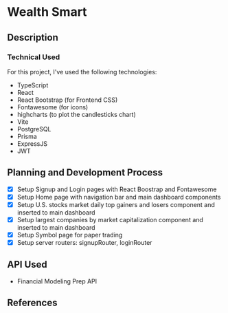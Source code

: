 # Wealth Smart

## Description

### Technical Used

For this project, I've used the following technologies:

- TypeScript
- React
- React Bootstrap (for Frontend CSS)
- Fontawesome (for icons)
- highcharts (to plot the candlesticks chart)
- Vite
- PostgreSQL
- Prisma
- ExpressJS
- JWT

## Planning and Development Process

- [x] Setup Signup and Login pages with React Boostrap and Fontawesome
- [x] Setup Home page with navigation bar and main dashboard components
- [x] Setup U.S. stocks market daily top gainers and losers component and inserted to main dashboard
- [x] Setup largest companies by market capitalization component and inserted to main dashboard
- [x] Setup Symbol page for paper trading
- [x] Setup server routers: signupRouter, loginRouter

## API Used

- Financial Modeling Prep API

## References
